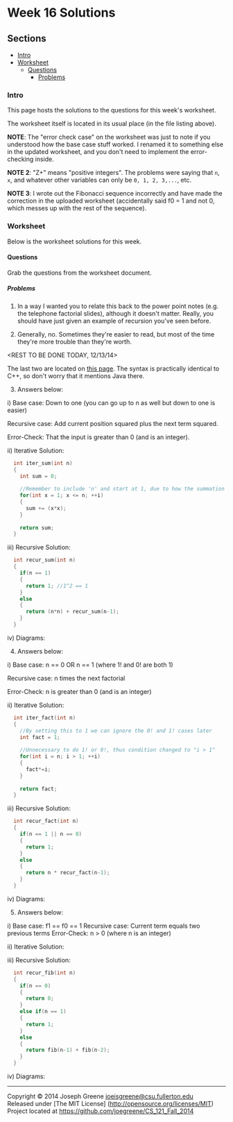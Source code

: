 # Week 16 Solutions

## Sections
- [Intro](#intro)
- [Worksheet](#worksheet)
  - [Questions](#questions)
    - [Problems](#problems)
    
### Intro
This page hosts the solutions to the questions for this week's worksheet. 

The worksheet itself is located in its usual place (in the file listing above).

__NOTE__: The "error check case" on the worksheet was just to note if you understood 
how the base case stuff worked. I renamed it to something else in the updated worksheet, 
and you don't need to implement the error-checking inside.

__NOTE 2__: "Z+" means "positive integers". The problems were saying that `n`, `x`, and 
whatever other variables can only be `0, 1, 2, 3,...`, etc.

__NOTE 3__: I wrote out the Fibonacci sequence incorrectly and have made the correction 
in the uploaded worksheet (accidentally said f0 = 1 and not 0, which messes up with the 
rest of the sequence).

### Worksheet
Below is the worksheet solutions for this week.

#### Questions
Grab the questions from the worksheet document.

##### Problems
1) In a way I wanted you to relate this back to the power point notes (e.g. the telephone factorial 
slides), although it doesn't matter. Really, you should have just given an example of recursion you've 
seen before.

2) Generally, no. Sometimes they're easier to read, but most of the time they're more trouble than they're 
worth. 

<REST TO BE DONE TODAY, 12/13/14>

The last two are located on [this page](http://www.programcreek.com/2012/10/iteration-vs-recursion-in-java/). 
The syntax is practically identical to C++, so don't worry that it mentions Java there.

3) Answers below:

i) Base case: Down to one (you can go up to n as well but down to one is easier)
   
   Recursive case: Add current position squared plus the next term squared.
   
   Error-Check: That the input is greater than 0 (and is an integer).

ii) Iterative Solution:
```C++
  int iter_sum(int n)
  {
    int sum = 0;
    
    //Remember to include 'n' and start at 1, due to how the summation is defined in the problem
    for(int x = 1; x <= n; ++i)
    {
      sum += (x*x);
    }
    
    return sum;
  }
```

iii) Recursive Solution:
```C++
  int recur_sum(int n)
  {
    if(n == 1)
    {
      return 1; //1^2 == 1
    }
    else
    {
      return (n*n) + recur_sum(n-1);
    }
  }
```
iv) Diagrams: <TBD>


4) Answers below:

i) Base case: n == 0 OR n == 1 (where 1! and 0! are both 1)
   
   Recursive case: n times the next factorial
   
   Error-Check: n is greater than 0 (and is an integer)

ii) Iterative Solution:
```C++
  int iter_fact(int n)
  {
    //By setting this to 1 we can ignore the 0! and 1! cases later
    int fact = 1;
    
    //Unnecessary to do 1! or 0!, thus condition changed to "i > 1"
    for(int i = n; i > 1; ++i)
    {
      fact*=i;
    }
    
    return fact;
  }
```

iii) Recursive Solution:
```C++
  int recur_fact(int n)
  {
    if(n == 1 || n == 0)
    {
      return 1;
    }
    else
    {
      return n * recur_fact(n-1);
    }
  }
```

iv) Diagrams: <TBD>


5) Answers below:

i) Base case: f1 == f0 == 1
   Recursive case: Current term equals two previous terms
   Error-Check: n > 0 (where n is an integer)

ii) Iterative Solution: <TBD>

iii) Recursive Solution:
```C++
  int recur_fib(int n)
  {
    if(n == 0)
    {
      return 0;
    }
    else if(n == 1)
    {
      return 1;
    }
    else
    {
      return fib(n-1) + fib(n-2);
    }
  }
```

iv) Diagrams: <TBD>


-------------------------------------------------------------------------------

Copyright &copy; 2014 Joseph Greene <joeisgreene@csu.fullerton.edu>  
Released under [The MIT License] (http://opensource.org/licenses/MIT)  
Project located at <https://github.com/joegreene/CS_121_Fall_2014>